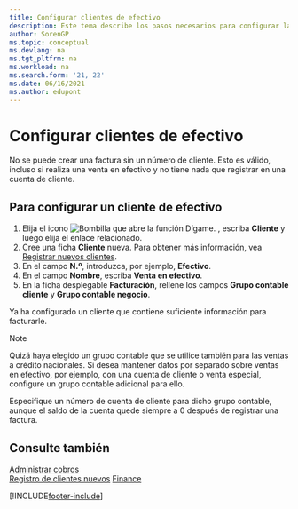 ```yaml
---
title: Configurar clientes de efectivo
description: Este tema describe los pasos necesarios para configurar la factura con un número de cliente para los clientes que pagan en efectivo.
author: SorenGP
ms.topic: conceptual
ms.devlang: na
ms.tgt_pltfrm: na
ms.workload: na
ms.search.form: '21, 22'
ms.date: 06/16/2021
ms.author: edupont
---
```

# <a name="set-up-cash-customers"></a><a name="set-up-cash-customers"></a>Configurar clientes de efectivo

No se puede crear una factura sin un número de cliente. Esto es válido, incluso si realiza una venta en efectivo y no tiene nada que registrar en una cuenta de cliente.  

## <a name="to-set-up-a-cash-customer"></a><a name="to-set-up-a-cash-customer"></a>Para configurar un cliente de efectivo

1. Elija el icono ![Bombilla que abre la función Dígame.](media/ui-search/search_small.png "Dígame qué desea hacer") , escriba **Cliente** y luego elija el enlace relacionado.  
2. Cree una ficha **Cliente** nueva. Para obtener más información, vea [Registrar nuevos clientes](sales-how-register-new-customers.md).
3. En el campo **N.º**, introduzca, por ejemplo, **Efectivo**.  
4. En el campo **Nombre**, escriba **Venta en efectivo**.  
5. En la ficha desplegable **Facturación**, rellene los campos **Grupo contable cliente** y **Grupo contable negocio**.  

 Ya ha configurado un cliente que contiene suficiente información para facturarle.  

> [!NOTE]  
> Quizá haya elegido un grupo contable que se utilice también para las ventas a crédito nacionales. Si desea mantener datos por separado sobre ventas en efectivo, por ejemplo, con una cuenta de cliente o venta especial, configure un grupo contable adicional para ello.  
>
> Especifique un número de cuenta de cliente para dicho grupo contable, aunque el saldo de la cuenta quede siempre a 0 después de registrar una factura.  

## <a name="see-also"></a><a name="see-also"></a>Consulte también

[Administrar cobros](receivables-manage-receivables.md)  
[Registro de clientes nuevos](sales-how-register-new-customers.md)
[Finance](finance.md)  



[!INCLUDE[footer-include](includes/footer-banner.md)]
